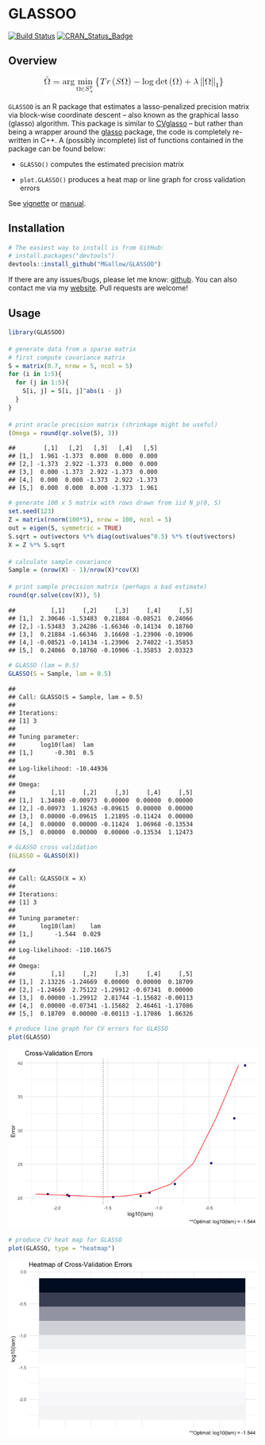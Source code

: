 GLASSOO
================

[![Build
Status](https://travis-ci.org/MGallow/GLASSOO.svg?branch=master)](https://travis-ci.org/MGallow/GLASSOO)
[![CRAN\_Status\_Badge](http://www.r-pkg.org/badges/version/GLASSOO)](https://cran.r-project.org/package=GLASSOO)

## Overview

<center>

![](https://github.com/MGallow/GLASSOO/raw/master/vignettes/images/gif.gif)

</center>

`GLASSOO` is an R package that estimates a lasso-penalized precision
matrix via block-wise coordinate descent – also known as the graphical
lasso (glasso) algorithm. This package is similar to
[CVglasso](https://mgallow.github.io/CVglasso/) – but rather than being
a wrapper around the
[glasso](https://cran.r-project.org/web/packages/glasso/index.html)
package, the code is completely re-written in C++. A (possibly
incomplete) list of functions contained in the package can be found
below:

  - `GLASSO()` computes the estimated precision matrix

  - `plot.GLASSO()` produces a heat map or line graph for cross
    validation errors

See [vignette](https://mgallow.github.io/GLASSOO/) or
[manual](https://github.com/MGallow/GLASSOO/blob/master/GLASSOO.pdf).

## Installation

``` r
# The easiest way to install is from GitHub:
# install.packages("devtools")
devtools::install_github("MGallow/GLASSOO")
```

If there are any issues/bugs, please let me know:
[github](https://github.com/MGallow/GLASSOO/issues). You can also
contact me via my [website](https://mgallow.github.io/). Pull requests
are welcome\!

## Usage

``` r
library(GLASSOO)

# generate data from a sparse matrix
# first compute covariance matrix
S = matrix(0.7, nrow = 5, ncol = 5)
for (i in 1:5){
  for (j in 1:5){
    S[i, j] = S[i, j]^abs(i - j)
  }
}

# print oracle precision matrix (shrinkage might be useful)
(Omega = round(qr.solve(S), 3))
```

    ##        [,1]   [,2]   [,3]   [,4]   [,5]
    ## [1,]  1.961 -1.373  0.000  0.000  0.000
    ## [2,] -1.373  2.922 -1.373  0.000  0.000
    ## [3,]  0.000 -1.373  2.922 -1.373  0.000
    ## [4,]  0.000  0.000 -1.373  2.922 -1.373
    ## [5,]  0.000  0.000  0.000 -1.373  1.961

``` r
# generate 100 x 5 matrix with rows drawn from iid N_p(0, S)
set.seed(123)
Z = matrix(rnorm(100*5), nrow = 100, ncol = 5)
out = eigen(S, symmetric = TRUE)
S.sqrt = out$vectors %*% diag(out$values^0.5) %*% t(out$vectors)
X = Z %*% S.sqrt

# calculate sample covariance
Sample = (nrow(X) - 1)/nrow(X)*cov(X)

# print sample precision matrix (perhaps a bad estimate)
round(qr.solve(cov(X)), 5)
```

    ##          [,1]     [,2]     [,3]     [,4]     [,5]
    ## [1,]  2.30646 -1.53483  0.21884 -0.08521  0.24066
    ## [2,] -1.53483  3.24286 -1.66346 -0.14134  0.18760
    ## [3,]  0.21884 -1.66346  3.16698 -1.23906 -0.10906
    ## [4,] -0.08521 -0.14134 -1.23906  2.74022 -1.35853
    ## [5,]  0.24066  0.18760 -0.10906 -1.35853  2.03323

``` r
# GLASSO (lam = 0.5)
GLASSO(S = Sample, lam = 0.5)
```

    ## 
    ## Call: GLASSO(S = Sample, lam = 0.5)
    ## 
    ## Iterations:
    ## [1] 3
    ## 
    ## Tuning parameter:
    ##       log10(lam)  lam
    ## [1,]      -0.301  0.5
    ## 
    ## Log-likelihood: -10.44936
    ## 
    ## Omega:
    ##          [,1]     [,2]     [,3]     [,4]     [,5]
    ## [1,]  1.34080 -0.00973  0.00000  0.00000  0.00000
    ## [2,] -0.00973  1.19263 -0.09615  0.00000  0.00000
    ## [3,]  0.00000 -0.09615  1.21895 -0.11424  0.00000
    ## [4,]  0.00000  0.00000 -0.11424  1.06968 -0.13534
    ## [5,]  0.00000  0.00000  0.00000 -0.13534  1.12473

``` r
# GLASSO cross validation
(GLASSO = GLASSO(X))
```

    ## 
    ## Call: GLASSO(X = X)
    ## 
    ## Iterations:
    ## [1] 3
    ## 
    ## Tuning parameter:
    ##       log10(lam)    lam
    ## [1,]      -1.544  0.029
    ## 
    ## Log-likelihood: -110.16675
    ## 
    ## Omega:
    ##          [,1]     [,2]     [,3]     [,4]     [,5]
    ## [1,]  2.13226 -1.24669  0.00000  0.00000  0.18709
    ## [2,] -1.24669  2.75122 -1.29912 -0.07341  0.00000
    ## [3,]  0.00000 -1.29912  2.81744 -1.15682 -0.00113
    ## [4,]  0.00000 -0.07341 -1.15682  2.46461 -1.17086
    ## [5,]  0.18709  0.00000 -0.00113 -1.17086  1.86326

``` r
# produce line graph for CV errors for GLASSO
plot(GLASSO)
```

![](README_files/figure-gfm/unnamed-chunk-2-1.png)<!-- -->

``` r
# produce CV heat map for GLASSO
plot(GLASSO, type = "heatmap")
```

![](README_files/figure-gfm/unnamed-chunk-2-2.png)<!-- -->
